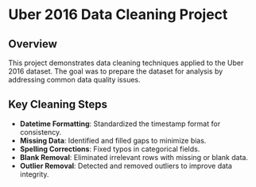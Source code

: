 # Uber 2016 Data Cleaning Project

## Overview
This project demonstrates data cleaning techniques applied to the Uber 2016 dataset. The goal was to prepare the dataset for analysis by addressing common data quality issues.

## Key Cleaning Steps
- **Datetime Formatting**: Standardized the timestamp format for consistency.
- **Missing Data**: Identified and filled gaps to minimize bias.
- **Spelling Corrections**: Fixed typos in categorical fields.
- **Blank Removal**: Eliminated irrelevant rows with missing or blank data.
- **Outlier Removal**: Detected and removed outliers to improve data integrity.

